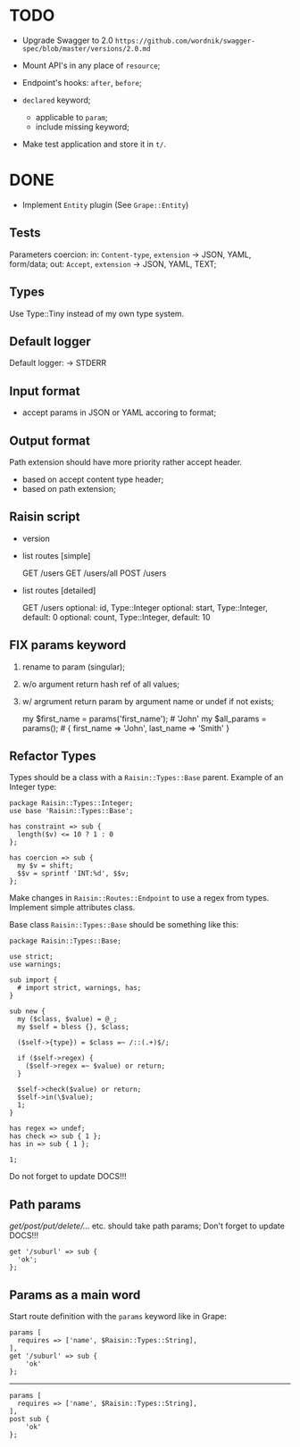 TODO
====

* Upgrade Swagger to 2.0 `https://github.com/wordnik/swagger-spec/blob/master/versions/2.0.md`

* Mount API's in any place of `resource`;

* Endpoint's hooks: `after`, `before`;

* `declared` keyword;
  * applicable to `param`;
  * include missing keyword;

* Make test application and store it in `t/`.

DONE
====

* Implement `Entity` plugin (See `Grape::Entity`)

Tests
-----
Parameters coercion:
  in: `Content-type`, `extension` -> JSON, YAML, form/data;
  out: `Accept`, `extension` -> JSON, YAML, TEXT;

Types
-----
Use Type::Tiny instead of my own type system.

Default logger
--------------
Default logger: -> STDERR

Input format
------------
  * accept params in JSON or YAML accoring to format;

Output format
-------------
Path extension should have more priority rather accept header.
  * based on accept content type header;
  * based on path extension;

Raisin script
-------------
  * version
  * list routes [simple]

    GET  /users
    GET  /users/all
    POST /users

  * list routes [detailed]

    GET /users
      optional: id, Type::Integer
      optional: start, Type::Integer, default: 0
      optional: count, Type::Integer, default: 10

FIX params keyword
------------------
1) rename to param (singular);
2) w/o argument return hash ref of all values;
3) w/ argrument return param by argument name or undef if not exists;

    my $first_name = params('first_name'); # 'John'
    my $all_params = params(); # { first_name => 'John', last_name => 'Smith' }

Refactor Types
--------------
Types should be a class with a `Raisin::Types::Base` parent.
Example of an Integer type:

    package Raisin::Types::Integer;
    use base 'Raisin::Types::Base';

    has constraint => sub {
      length($v) <= 10 ? 1 : 0
    };

    has coercion => sub {
      my $v = shift;
      $$v = sprintf 'INT:%d', $$v;
    };

Make changes in `Raisin::Routes::Endpoint` to use a regex from types.
Implement simple attributes class.

Base class `Raisin::Types::Base` should be something like this:

    package Raisin::Types::Base;

    use strict;
    use warnings;

    sub import {
      # import strict, warnings, has;
    }

    sub new {
      my ($class, $value) = @_;
      my $self = bless {}, $class;

      ($self->{type}) = $class =~ /::(.+)$/;

      if ($self->regex) {
        ($self->regex =~ $value) or return;
      }

      $self->check($value) or return;
      $self->in(\$value);
      1;
    }

    has regex => undef;
    has check => sub { 1 };
    has in => sub { 1 };

    1;

Do not forget to update DOCS!!!

Path params
-----------
_get/post/put/delete/..._ etc. should take path params;
Don't forget to update DOCS!!!

    get '/suburl' => sub {
      'ok';
    };

Params as a main word
---------------------
Start route definition with the `params` keyword like in Grape:

    params [
      requires => ['name', $Raisin::Types::String],
    ],
    get '/suburl' => sub {
        'ok'
    };

- - -

    params [
      requires => ['name', $Raisin::Types::String],
    ],
    post sub {
        'ok'
    };

